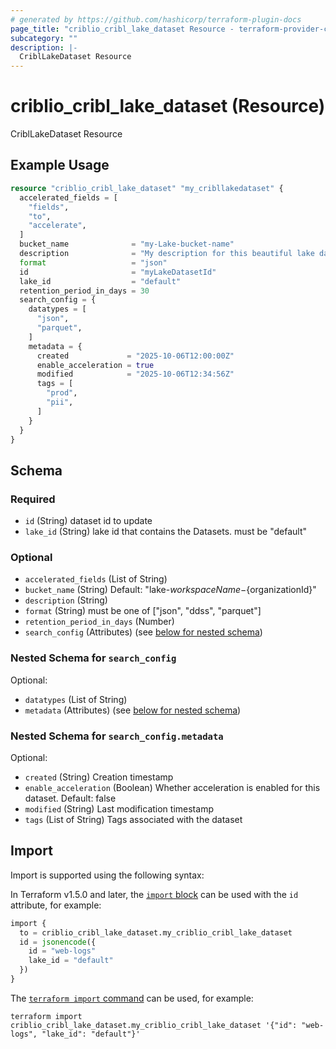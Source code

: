 ```yaml
---
# generated by https://github.com/hashicorp/terraform-plugin-docs
page_title: "criblio_cribl_lake_dataset Resource - terraform-provider-criblio"
subcategory: ""
description: |-
  CriblLakeDataset Resource
---
```


# criblio_cribl_lake_dataset (Resource)

CriblLakeDataset Resource

## Example Usage

```terraform
resource "criblio_cribl_lake_dataset" "my_cribllakedataset" {
  accelerated_fields = [
    "fields",
    "to",
    "accelerate",
  ]
  bucket_name              = "my-Lake-bucket-name"
  description              = "My description for this beautiful lake dataset"
  format                   = "json"
  id                       = "myLakeDatasetId"
  lake_id                  = "default"
  retention_period_in_days = 30
  search_config = {
    datatypes = [
      "json",
      "parquet",
    ]
    metadata = {
      created             = "2025-10-06T12:00:00Z"
      enable_acceleration = true
      modified            = "2025-10-06T12:34:56Z"
      tags = [
        "prod",
        "pii",
      ]
    }
  }
}
```

<!-- schema generated by tfplugindocs -->
## Schema

### Required

- `id` (String) dataset id to update
- `lake_id` (String) lake id that contains the Datasets. must be "default"

### Optional

- `accelerated_fields` (List of String)
- `bucket_name` (String) Default: "lake-${workspaceName}-${organizationId}"
- `description` (String)
- `format` (String) must be one of ["json", "ddss", "parquet"]
- `retention_period_in_days` (Number)
- `search_config` (Attributes) (see [below for nested schema](#nestedatt--search_config))

<a id="nestedatt--search_config"></a>
### Nested Schema for `search_config`

Optional:

- `datatypes` (List of String)
- `metadata` (Attributes) (see [below for nested schema](#nestedatt--search_config--metadata))

<a id="nestedatt--search_config--metadata"></a>
### Nested Schema for `search_config.metadata`

Optional:

- `created` (String) Creation timestamp
- `enable_acceleration` (Boolean) Whether acceleration is enabled for this dataset. Default: false
- `modified` (String) Last modification timestamp
- `tags` (List of String) Tags associated with the dataset

## Import

Import is supported using the following syntax:

In Terraform v1.5.0 and later, the [`import` block](https://developer.hashicorp.com/terraform/language/import) can be used with the `id` attribute, for example:

```terraform
import {
  to = criblio_cribl_lake_dataset.my_criblio_cribl_lake_dataset
  id = jsonencode({
    id = "web-logs"
    lake_id = "default"
  })
}
```

The [`terraform import` command](https://developer.hashicorp.com/terraform/cli/commands/import) can be used, for example:

```shell
terraform import criblio_cribl_lake_dataset.my_criblio_cribl_lake_dataset '{"id": "web-logs", "lake_id": "default"}'
```
